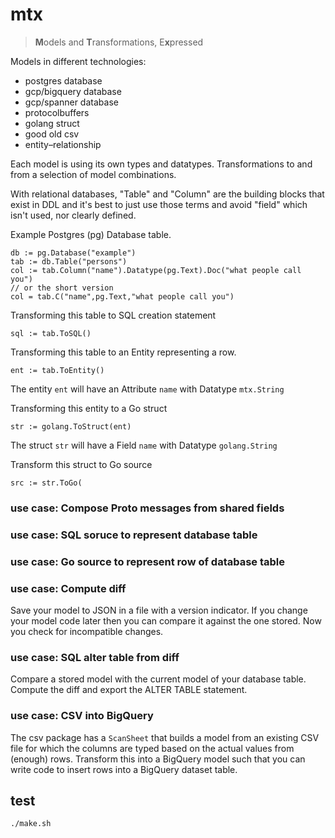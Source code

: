 # mtx

>   **M**odels and **T**ransformations, E**x**pressed

Models in different technologies:

- postgres database
- gcp/bigquery database
- gcp/spanner database
- protocolbuffers
- golang struct
- good old csv
- entity–relationship
 
Each model is using its own types and datatypes.
Transformations to and from a selection of model combinations.


With relational databases, "Table" and "Column" are the building blocks that exist in DDL 
and it's best to just use those terms and avoid "field" which isn't used, nor clearly defined.


Example Postgres (pg) Database table.

    db := pg.Database("example")
    tab := db.Table("persons")
    col := tab.Column("name").Datatype(pg.Text).Doc("what people call you")
    // or the short version
    col = tab.C("name",pg.Text,"what people call you")

Transforming this table to SQL creation statement

    sql := tab.ToSQL()

Transforming this table to an Entity representing a row.

    ent := tab.ToEntity()

The entity `ent` will have an Attribute `name` with Datatype `mtx.String`

Transforming this entity to a Go struct

    str := golang.ToStruct(ent)

The struct `str` will have a Field `name` with Datatype `golang.String`

Transform this struct to Go source

    src := str.ToGo(

### use case: Compose Proto messages from shared fields

### use case: SQL soruce to represent database table

### use case: Go source to represent row of database table

### use case: Compute diff

Save your model to JSON in a file with a version indicator.
If you change your model code later then you can compare it against the one stored.
Now you check for incompatible changes.

### use case: SQL alter table from diff

Compare a stored model with the current model of your database table.
Compute the diff and export the ALTER TABLE statement.

### use case: CSV into BigQuery

The csv package has a `ScanSheet` that builds a model from an existing CSV file for which the columns are typed based on the actual values from (enough) rows.
Transform this into a BigQuery model such that you can write code to insert rows into a BigQuery dataset table.

## test

    ./make.sh